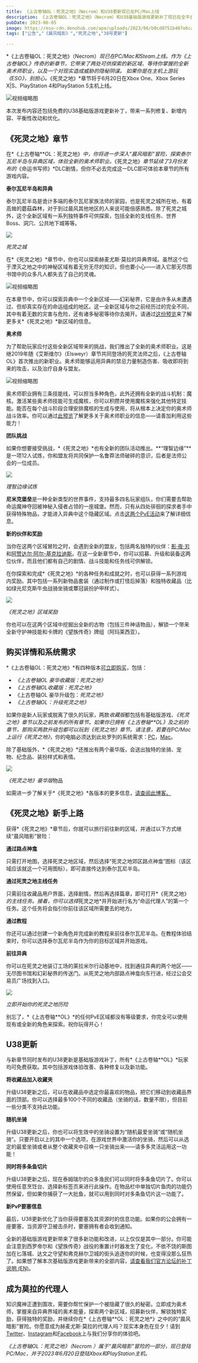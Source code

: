 ```yaml
---
title: 《上古卷轴OL：死灵之地》（Necrom）和U38更新现已在PC/Mac上线
description: 《上古卷轴OL：死灵之地》（Necrom）和U38基础版游戏更新补丁现已在全平台上线。赶紧来一探晨风暗影的秘密吧！
pubDate: 2023-06-05
image: https://eso-cdn.denohub.com/ape/uploads/2023/06/b0cd0751b407e6cab9fb794b55f8ba71.jpg
tags: ["公告","《晨风暗影》","死灵之地","38号更新"]

---
```


*《上古卷轴OL：死灵之地》（Necrom）_现已在PC/Mac和Steam上线。作为《上古卷轴OL》传奇的新章节，它带来了两处可供探索的新区域、等待你掌握的全新奥术师职业，以及一个对现实造成威胁的隐秘阴谋。
如果你是在主机上游玩《ESO》，别担心。_《死灵之地》*章节将于6月20日在Xbox One、Xbox Series X|S、PlayStation
4和PlayStation 5主机上线。

![视频缩略图](https://i.ytimg.com/vi/_jV0lo_K76o/maxresdefault.jpg)

本次发布内容还包括免费的U38基础版游戏更新补丁，带来一系列修复、新增内容、平衡性改动和优化。

## 《死灵之地》章节

在*《上古卷轴**OL：死灵之地》_中，你将进一步深入“晨风暗影”冒险，探索泰尔瓦尼半岛与异典区域，体验全新的奥术师职业。_《死灵之地》_章节延续了3月份发布的_《命运书写师》*DLC剧情，但你不必去完成这一DLC即可体验本章节的所有游戏内容。

**泰尔瓦尼半岛和异典**

泰尔瓦尼半岛是诡计多端的泰尔瓦尼家族法师的家园，也是死灵之城所在地，有着高耸的蘑菇森林，对于到过晨风其他地区的人来说可能倍感熟悉。除了死灵之城外，这个全新区域有一系列独特事件可供探索，包括全新的支线任务、世界Boss、洞穴、公共地下城等等。

![](https://eso-cdn.denohub.com/ape/uploads/2023/05/5278ce4949e28def0dcd8f7f41d83b40.jpg)

<p class="text-gray-500 text-sm text-center"><i>死灵之城</i></p>

在*《死灵之地》*章节中，你也可以探索赫麦尤斯·莫拉的异典界域。虽然这个位于湮灭之地之中的神秘区域有着无穷无尽的知识，但也要小心——进入它那无尽图书馆中的众多凡人都失去了自己的灵魂。

![视频缩略图](https://i.ytimg.com/vi/59QJBlfGzxU/maxresdefault.jpg)

在本章节中，你可以探索异典中一个全新区域——幻彩秘界，它是由许多从未遭遇过、但却真实存在的命运组成的地区。这一全新区域与你之前经历过的完全不同，其中有着无数的灾害与危险，还有诸多秘密等待你去揭开。请通过[这份预览](/news/post/64097)来了解更多关*《死灵之地》*新区域的信息。

**奥术师**

为了帮助玩家应付这些全新区域带来的挑战，我们推出了全新的奥术师职业。这是继2019年随《艾斯维尔》（Elsweyr）章节共同登场的死灵法师之后，《上古卷轴OL》首次推出的新职业。奥术师能够运用异典的禁忌力量制造伤害、吸收即将到来的攻击，以及治疗自身与盟友。

![视频缩略图](https://i.ytimg.com/vi/Vvrr4_SCak0/maxresdefault.jpg)

奥术师职业拥有三条技能线，可以担当多种角色，此外还拥有全新的战斗机制：魔核。激活某些奥术师技能可生成魔核，你可以积攒并使用魔核来强化其他特定技能。能否在每个战斗阶段合理安排魔核的生成与使用，将从根本上决定你的奥术师战斗效率。你可以通过[此预览](/news/post/64201)了解更多关于奥术师职业的信息——请善加利用这些能力！

**团队挑战**

如果你想要接受挑战，*《死灵之地》*也有全新的团队活动推出。**“理智边缘”**是一项12人试炼，你和盟友将共同保护一名鲁莽法师破碎的意识，后者是法师公会的一位成员。

![](https://eso-cdn.denohub.com/ape/uploads/2023/06/d05768762d119b2bf235744d10e1f7fd.jpg)

<p class="text-gray-500 text-sm text-center"><i>理智边缘试炼</i></p>

**尼米克堡垒**是一种全新类型的世界事件，支持最多四名玩家组队，你们需要去帮助命运魔神夺回被神秘入侵者占领的一座城堡。然而，只有从四处徘徊的探求者手中获得特殊物品，才能进入异典中这个隐藏区域。点击[这两个PvE活动](/news/post/64113)来了解详细信息。

**新的伙伴和奖励**

当你在这两个区域冒险之时，会遇到全新的盟友，包括两名独特的伙伴：[影·夜·刃](/news/post/64107)和[阿赞达尔·阿尔-基克拉迪斯](/news/post/64159)。在这一全新章节中，你可以招募、升级和装备这两位伙伴，而且他们都有自己的剧情、战斗技能和任务线可供解锁。

在你探索和完成*《死灵之地》*的各种任务和成就之时，也可以获得一系列游戏内奖励。其中包括一系列新物品套装（通过制作或打怪后掉落）和独特收藏品（比如绿光尼克斯牛虫战骑坐骑或蕈冠装扮护甲样式）。

![](https://eso-cdn.denohub.com/ape/uploads/2023/05/94f8c14979e1f3d40c10f1f6a1888553.jpg)

<p class="text-gray-500 text-sm text-center"><i>《死灵之地》区域奖励</i></p>

你也可以在这两个区域中挖掘出全新的古物（包括三件神话物品），解锁一个带来全新守护神技能和卡牌的《望族传奇》牌组（阿玛莱西亚）。

## 购买详情和系统需求

*《上古卷轴OL：死灵之地》*有四种版本[可立即购买](https://www.elderscrollsonline.com/cn/joinus)，包括：

- _《上古卷轴OL 豪华收藏版：死灵之地》_
- _《上古卷轴OL收藏版：死灵之地》_
- 《上古卷轴OL 豪华升级包：_死灵之地》_
- _《上古卷轴OL：*升级*死灵之地》_

如果你是新人玩家或脱离了很久的玩家，两款*收藏版*都包括有基础版游戏、_《死灵之地》_章节以及之前发布的所有章节。如果你已拥有_《上古卷轴**OL》_及之前的章节，那购买两款升级包都可以玩到_《死灵之地》_章节。请注意，若要在PC/Mac上运行_《死灵之地》_，你的电脑必须达到此处罗列的系统需求：[PC](https://www.elderscrollsonline.com/cn/newplayerguide/minspec)，[Mac](https://www.elderscrollsonline.com/cn/newplayerguide/minspec)。

除了基础版外，*《死灵之地》*还推出有两个豪华版，会送出独特的坐骑、宠物、纪念品、装扮样式和表情。

![](https://eso-cdn.denohub.com/ape/uploads/2023/01/ebe459317e08dd9b09fbab8d8f9a7512.jpg)

<p class="text-gray-500 text-sm text-center"><i>《死灵之地》豪华版</i>物品</p>

如需进一步了解关于*《死灵之地》*各版本的更多信息，[请查阅此博客。](/news/post/63499)

## 《死灵之地》新手上路

获得*《死灵之地》*章节后，你就可以旅行前往新的区域，并通过以下方式继续“晨风暗影”冒险：

**通过路点神龛**

只需打开地图，选择死灵之地区域，然后选择“死灵之地郊区路点神龛”图标（该区域应该就这一个可用图标），即可直接传达到泰尔瓦尼半岛。

**通过死灵之地主线任务**

只需前往收藏品用户界面，选择剧情，然后再选择篇章，即可打开*《死灵之地》*的主线任务。接着，你可以选择*死灵之地*并开始进行名为“命运代理人”的第一个任务。这个任务将会指引你前往该区域所需要去的地方。

**通过教程**

你还可以通过创建一个新角色并完成新的教程来前往泰尔瓦尼半岛。在教程体验结束时，你可以选择泰尔瓦尼半岛作为你的目标区域并开始游戏。

**前往异典**

你可以在死灵之地装订工场的莱拉米尔行动基地中，找到通往异典的两个地区——无尽图书馆和幻彩秘界的传送门。从死灵之地内部路点神龛向东行进，经过公会交易员广场找到入口。

![](https://eso-cdn.denohub.com/ape/uploads/2023/06/54ce8aa652f15647fce47fb725d32b83.jpg)

<p class="text-gray-500 text-sm text-center"><i>立即开始你的死灵之地历险</i></p>

别忘了，*《上古卷轴**OL》*的任何PvE区域都没有等级要求，你完全可以使用现有或全新的角色来探索。祝你玩得开心！

## U38更新

与新章节同时发布的U38更新是基础版游戏补丁，所有*《上古卷轴**OL》*玩家均可免费获取。其中包括游戏体验改善、各种修复以及新功能。

**将收藏品加入收藏夹**

升级U38更新之后，可以在收藏品中选定你最喜欢的物品，把它们移动到收藏品界面的顶部。你可以选择最多100个不同的收藏品（坐骑的话，数量不限），但目前一些分类不支持此功能。

**随机坐骑**

升级U38更新之后，你也可以将生效中的坐骑设置为“随机最爱坐骑”或“随机坐骑”。只要开启以上的其中一个选项，在游戏世界中激活你的坐骑，然后可以从选定的最爱坐骑或者从整个收藏夹中召唤一只坐骑出来——请多多灵活运用这一功能！

**同时将多条鱼切片**

升级U38更新之后，现在泰姆瑞尔的众多渔民们可以同时将多条鱼切片了。你可以使用任意烹饪台、选择新标签页来进行此操作。在物品栏中单独切片鱼肉的功能仍然保留，但如果你捕获了一大批鱼，就可以用到同时对多条鱼切片这一功能了。

**新PvP要塞信息**

最后，U38更新优化了当你获得要塞及其资源时的信息功能。如果你的公会拥有一座要塞，当资源守卫被击杀时，要塞拥有者会收到通知。

全新的基础版游戏更新带来了很多新功能和改进，以上仅仅是其中一部分。你可能会注意到西罗帝尔和《望族传奇》战役的重置计时器发生了变化，不依不饶的斯图加在匕落城、达文之守望和弗克赫尔卫城的街头追逐你的时候，也变得没那么狂热了。如果想了解本次基础版游戏更新带来的全部内容，[请查看我们官方论坛的补丁说明 (EN)](https://forums.elderscrollsonline.com/en/categories/patch-notes)。

## 成为莫拉的代理人

知识魔神正遭到围攻，需要你帮忙保护一个被隐藏了很久的秘密。立即成为奥术师，掌握来自异典界域的奥术能量，探索两个新区域，招募新伙伴，解锁独特奖励，获得独特的奖励，并继续你在*《上古卷轴**OL：死灵之地*》之中的的“晨风暗影”冒险。你愿意成为赫麦尤斯·莫拉的代理人吗？现实本身危在旦夕！请到[Twitter](https://twitter.com/TESOnline)、[Instagram](https://www.instagram.com/elderscrollsonline/)和[Facebook](https://www.facebook.com/ElderScrollsOnline)上与我们分享你的体验吧。 

_《上古卷轴OL：死灵之地》（Necrom
）属于“晨风暗影”冒险的一部分，现已登陆PC/Mac，并于2023年6月20日登陆Xbox和PlayStation主机。_
